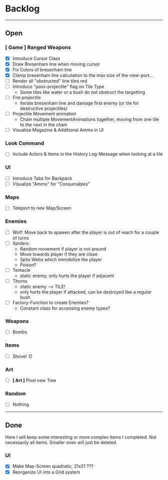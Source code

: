 # Backlog

---

## Open

### [ Game ] Ranged Weapons

* [x] Introduce Cursor Class
* [x] Draw Bresenham line when moving cursor
* [x] Fix Colors of bresenham line
* [x] Clamp bresenham line calculation to the max size of the view-port...
* [ ] Render all "obstructed" line tiles red
* [ ] Introduce "pass-projectile" flag on Tile Type
  * Some tiles like water or a bush do not obstruct the targetting
* [ ] Fire projectile
  * Iterate bresenham line and damage first enemy (or tile for destructive projectiles)
* [ ] Projectile Movement animation
  * Chain multiple MovementAnimations together, moving from one tile to the next in the chain
* [ ] Visualize Magazine & Additional Ammo in UI

### Look Command

* [ ] Include Actors & Items in the History Log-Message when looking at a tile

### UI

* [ ] Introduce Tabs for Backpack
* [ ] Visualize "Ammo" for "Consumables"

### Maps

* [ ] Teleport to new Map/Screen

### Enemies

* [ ] Wolf: Move back to spawen after the player is out of reach for a couple of turns
* [ ] Spiders:
  * Random movement if player is not around
  * Move towards player if they are close
  * Spits Webs which immobilize the player
  * Poison?
* [ ] Tentacle
  * static enemy, only hurts the player if adjacent
* [ ] Thorns
  * static enemy --> TILE!
  * only hurts the player if attacked, can be destroyed like a regular bush
* [ ] Factory-Function to create Enemies?
  * Constant class for accessing enemy types?

### Weapons

* [ ] Bombs

### Items

* [ ] Shovel :D

### Art

* [ ] **[ Art ]** Pixel new Tree

### Random

* [ ] Nothing

---

## Done

Here I will keep some interesting or more complex Items I completed.
Not necessarily all items. Smaller ones will just be deleted.

### UI

* [x] Make Map-Screen quadratic, 21x21 ???
* [x] Reorganize UI into a Grid system
